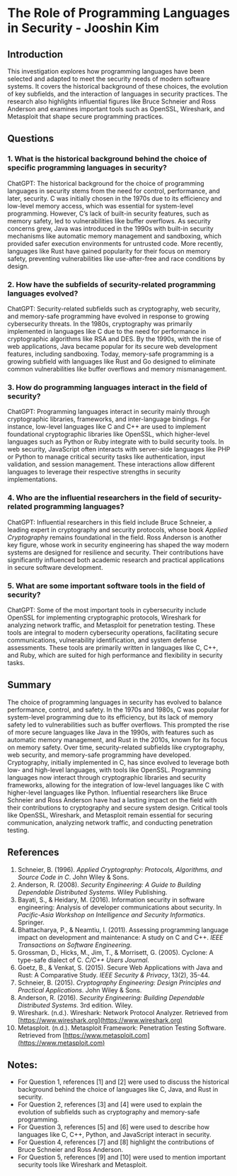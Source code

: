 # The Role of Programming Languages in Security - Jooshin Kim

## Introduction
This investigation explores how programming languages have been selected and adapted to meet the security needs of modern software systems. It covers the historical background of these choices, the evolution of key subfields, and the interaction of languages in security practices. The research also highlights influential figures like Bruce Schneier and Ross Anderson and examines important tools such as OpenSSL, Wireshark, and Metasploit that shape secure programming practices.

## Questions

### 1. What is the historical background behind the choice of specific programming languages in security?
ChatGPT: The historical background for the choice of programming languages in security stems from the need for control, performance, and later, security. C was initially chosen in the 1970s due to its efficiency and low-level memory access, which was essential for system-level programming. However, C’s lack of built-in security features, such as memory safety, led to vulnerabilities like buffer overflows. As security concerns grew, Java was introduced in the 1990s with built-in security mechanisms like automatic memory management and sandboxing, which provided safer execution environments for untrusted code. More recently, languages like Rust have gained popularity for their focus on memory safety, preventing vulnerabilities like use-after-free and race conditions by design.

### 2. How have the subfields of security-related programming languages evolved?
ChatGPT: Security-related subfields such as cryptography, web security, and memory-safe programming have evolved in response to growing cybersecurity threats. In the 1980s, cryptography was primarily implemented in languages like C due to the need for performance in cryptographic algorithms like RSA and DES. By the 1990s, with the rise of web applications, Java became popular for its secure web development features, including sandboxing. Today, memory-safe programming is a growing subfield with languages like Rust and Go designed to eliminate common vulnerabilities like buffer overflows and memory mismanagement.

### 3. How do programming languages interact in the field of security?
ChatGPT: Programming languages interact in security mainly through cryptographic libraries, frameworks, and inter-language bindings. For instance, low-level languages like C and C++ are used to implement foundational cryptographic libraries like OpenSSL, which higher-level languages such as Python or Ruby integrate with to build security tools. In web security, JavaScript often interacts with server-side languages like PHP or Python to manage critical security tasks like authentication, input validation, and session management. These interactions allow different languages to leverage their respective strengths in security implementations.

### 4. Who are the influential researchers in the field of security-related programming languages?
ChatGPT: Influential researchers in this field include Bruce Schneier, a leading expert in cryptography and security protocols, whose book *Applied Cryptography* remains foundational in the field. Ross Anderson is another key figure, whose work in security engineering has shaped the way modern systems are designed for resilience and security. Their contributions have significantly influenced both academic research and practical applications in secure software development.

### 5. What are some important software tools in the field of security?
ChatGPT: Some of the most important tools in cybersecurity include OpenSSL for implementing cryptographic protocols, Wireshark for analyzing network traffic, and Metasploit for penetration testing. These tools are integral to modern cybersecurity operations, facilitating secure communications, vulnerability identification, and system defense assessments. These tools are primarily written in languages like C, C++, and Ruby, which are suited for high performance and flexibility in security tasks.

## Summary
The choice of programming languages in security has evolved to balance performance, control, and safety. In the 1970s and 1980s, C was popular for system-level programming due to its efficiency, but its lack of memory safety led to vulnerabilities such as buffer overflows. This prompted the rise of more secure languages like Java in the 1990s, with features such as automatic memory management, and Rust in the 2010s, known for its focus on memory safety. Over time, security-related subfields like cryptography, web security, and memory-safe programming have developed. Cryptography, initially implemented in C, has since evolved to leverage both low- and high-level languages, with tools like OpenSSL. Programming languages now interact through cryptographic libraries and security frameworks, allowing for the integration of low-level languages like C with higher-level languages like Python. Influential researchers like Bruce Schneier and Ross Anderson have had a lasting impact on the field with their contributions to cryptography and secure system design. Critical tools like OpenSSL, Wireshark, and Metasploit remain essential for securing communication, analyzing network traffic, and conducting penetration testing.

## References
1. Schneier, B. (1996). *Applied Cryptography: Protocols, Algorithms, and Source Code in C*. John Wiley & Sons.
2. Anderson, R. (2008). *Security Engineering: A Guide to Building Dependable Distributed Systems*. Wiley Publishing.
3. Bayati, S., & Heidary, M. (2016). Information security in software engineering: Analysis of developer communications about security. In *Pacific-Asia Workshop on Intelligence and Security Informatics*. Springer.
4. Bhattacharya, P., & Neamtiu, I. (2011). Assessing programming language impact on development and maintenance: A study on C and C++. *IEEE Transactions on Software Engineering*.
5. Grossman, D., Hicks, M., Jim, T., & Morrisett, G. (2005). Cyclone: A type-safe dialect of C. *C/C++ Users Journal*.
6. Goetz, B., & Venkat, S. (2015). Secure Web Applications with Java and Rust: A Comparative Study. *IEEE Security & Privacy*, 13(2), 35-44.
7. Schneier, B. (2015). *Cryptography Engineering: Design Principles and Practical Applications*. John Wiley & Sons.
8. Anderson, R. (2016). *Security Engineering: Building Dependable Distributed Systems*. 3rd edition. Wiley.
9. Wireshark. (n.d.). Wireshark: Network Protocol Analyzer. Retrieved from [https://www.wireshark.org](https://www.wireshark.org)
10. Metasploit. (n.d.). Metasploit Framework: Penetration Testing Software. Retrieved from [https://www.metasploit.com](https://www.metasploit.com)

## Notes:
- For Question 1, references [1] and [2] were used to discuss the historical background behind the choice of languages like C, Java, and Rust in security.
- For Question 2, references [3] and [4] were used to explain the evolution of subfields such as cryptography and memory-safe programming.
- For Question 3, references [5] and [6] were used to describe how languages like C, C++, Python, and JavaScript interact in security.
- For Question 4, references [7] and [8] highlight the contributions of Bruce Schneier and Ross Anderson.
- For Question 5, references [9] and [10] were used to mention important security tools like Wireshark and Metasploit.
